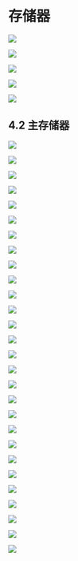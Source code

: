 # 存储器

![](./_image/2018-06-14/2018-06-21-20-57-27.jpg)

![](./_image/2018-06-14/2018-06-21-21-00-40.jpg)


![](./_image/2018-06-14/2018-06-21-21-02-46.jpg)


![](./_image/2018-06-14/2018-06-21-21-04-38.jpg)

![](./_image/2018-06-14/2018-06-21-21-11-21.jpg)

## 4.2 主存储器

![](./_image/2018-06-14/2018-06-21-21-12-44.jpg)

![](./_image/2018-06-14/2018-06-21-21-12-52.jpg)

![](./_image/2018-06-14/2018-06-21-21-13-56.jpg)


![](./_image/2018-06-14/2018-06-21-21-14-49.jpg)

![](./_image/2018-06-14/2018-06-21-21-18-31.jpg)


![](./_image/2018-06-14/2018-06-21-21-20-26.jpg)

![](./_image/2018-06-14/2018-06-21-21-20-55.jpg)

![](./_image/2018-06-14/2018-06-21-21-22-49.jpg)

![](./_image/2018-06-14/2018-06-21-21-26-59.jpg)

![](./_image/2018-06-14/2018-06-21-21-29-47.jpg)

![](./_image/2018-06-14/2018-06-21-21-31-42.jpg)


![](./_image/2018-06-14/2018-06-21-21-33-41.jpg)

![](./_image/2018-06-14/2018-06-21-21-36-42.jpg)

![](./_image/2018-06-14/2018-06-21-21-38-01.jpg)

![](./_image/2018-06-14/2018-06-21-21-45-33.jpg)

![](./_image/2018-06-14/2018-06-21-21-49-44.jpg)

![](./_image/2018-06-14/2018-06-21-21-50-44.jpg)

![](./_image/2018-06-14/2018-06-21-21-51-22.jpg)

![](./_image/2018-06-14/2018-06-21-21-55-28.jpg)


![](./_image/2018-06-14/2018-06-23-20-18-27.jpg)


![](./_image/2018-06-14/2018-06-23-20-28-50.jpg)

![](./_image/2018-06-14/2018-06-23-20-34-10.jpg)

![](./_image/2018-06-14/2018-06-27-20-16-46.jpg)

![](./_image/2018-06-14/2018-06-27-20-28-28.jpg)

![](./_image/2018-06-14/2018-06-27-20-42-16.jpg)


![](./_image/2018-06-14/2018-06-27-20-43-34.jpg)

![](./_image/2018-06-14/2018-06-27-21-35-18.jpg)

![](./_image/2018-06-14/2018-06-27-21-39-02.jpg)


 





